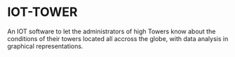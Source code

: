 # IOT-TOWER
An IOT software to let the administrators of high Towers know about the conditions of their towers located all accross the globe, with data analysis in graphical representations.
